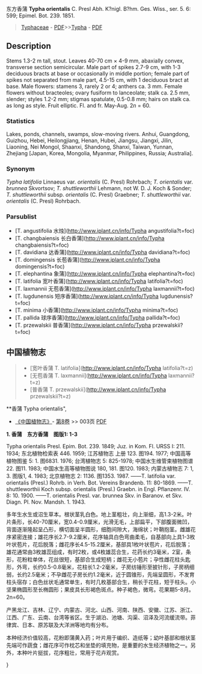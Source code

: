 东方香蒲 **Typha orientalis** C. Presl Abh. K?nigl. B?hm. Ges. Wiss., ser. 5. 6: 599; Epimel. Bot. 239. 1851.

> [Typhaceae](http://www.iplant.cn/info/Typhaceae?t=foc) - [PDF](http://www.iplant.cn/foc/pdf/Typhaceae.pdf)>>[Typha](http://www.iplant.cn/info/Typha?t=foc) - [PDF](http://www.iplant.cn/foc/pdf/Typha.pdf)

## Description

Stems 1.3-2 m tall, stout. Leaves 40-70 cm × 4-9 mm, abaxially convex, transverse section semicircular. Male part of spikes 2.7-9 cm, with 1-3 deciduous bracts at base or occasionally in middle portion; female part of spikes not separated from male part, 4.5-15 cm, with 1 deciduous bract at base. Male flowers: stamens 3, rarely 2 or 4; anthers ca. 3 mm. Female flowers without bracteoles; ovary fusiform to lanceolate; stalk ca. 2.5 mm, slender; styles 1.2-2 mm; stigmas spatulate, 0.5-0.8 mm; hairs on stalk ca. as long as style. Fruit elliptic. Fl. and fr. May-Aug. 2*n* = 60.

### Statistics
Lakes, ponds, channels, swamps, slow-moving rivers. Anhui, Guangdong, Guizhou, Hebei, Heilongjiang, Henan, Hubei, Jiangsu, Jiangxi, Jilin, Liaoning, Nei Mongol, Shaanxi, Shandong, Shanxi, Taiwan, Yunnan, Zhejiang [Japan, Korea, Mongolia, Myanmar, Philippines, Russia; Australia].

### Synonym
*Typha latifolia* Linnaeus var. *orientalis* (C. Presl) Rohrbach; *T. orientalis* var. *brunnea* Skvortsov; *T. shuttleworthii* Lehmann, not W. D. J. Koch & Sonder; *T. shuttleworthii* subsp. *orientalis* (C. Presl) Graebner; *T. shuttleworthii* var. *orientalis* (C. Presl) Rohrbach.



### Parsublist

* [T.  angustifolia  水烛](http://www.iplant.cn/info/Typha angustifolia?t=foc)
* [T.  changbaiensis  长白香蒲](http://www.iplant.cn/info/Typha changbaiensis?t=foc)
* [T.  davidiana  达香蒲](http://www.iplant.cn/info/Typha davidiana?t=foc)
* [T.  domingensis  长苞香蒲](http://www.iplant.cn/info/Typha domingensis?t=foc)
* [T.  elephantina  象蒲](http://www.iplant.cn/info/Typha elephantina?t=foc)
* [T.  latifolia  宽叶香蒲](http://www.iplant.cn/info/Typha latifolia?t=foc)
* [T.  laxmannii  无苞香蒲](http://www.iplant.cn/info/Typha laxmannii?t=foc)
* [T.  lugdunensis  短序香蒲](http://www.iplant.cn/info/Typha lugdunensis?t=foc)
* [T.  minima  小香蒲](http://www.iplant.cn/info/Typha minima?t=foc)
* [T.  pallida  球序香蒲](http://www.iplant.cn/info/Typha pallida?t=foc)
* [T.  przewalskii  普香蒲](http://www.iplant.cn/info/Typha przewalskii?t=foc)

## 中国植物志

> * [宽叶香蒲  T.  latifolia](http://www.iplant.cn/info/Typha latifolia?t=z)
> * [无苞香蒲  T.  laxmannii](http://www.iplant.cn/info/Typha laxmannii?t=z)
> * [普香蒲  T.  przewalskii](http://www.iplant.cn/info/Typha przewalskii?t=z)


**香蒲 Typha orientalis",



* [《中国植物志》](http://www.iplant.cn/frps)- [第8卷](http://www.iplant.cn/frps/vol/8) >> 003页 [PDF](http://www.iplant.cn/frps/pdf/8/003.pdf)


**1. 香蒲　东方香蒲　图版1: 1-3**

Typha orientalis Presl. Epim. Bot. 239. 1849; Juz. in Kom. Fl. URSS I: 211. 1934; 东北植物检索表 446. 1959; 江苏植物志 上册 123. 图194. 1977; 中国高等植物图鉴 5: 1. 图6831. 1976; 台湾植物志 5: 825-1978; 中国水生维管束植物图谱 22. 图11. 1983; 中国水生高等植物图说 180, 181. 图120. 1983; 内蒙古植物志 7: 1, 3. 图版1, 4. 1983; 北京植物志 2: 1136. 图1353. 1987. ——T. latifolia var. orientalis (Presl.) Rohrb. in Verh. Bot. Vereins Brandenb. 11: 80-1869. ——T. shuttleworthii Koch subsp. orientalis (Presl.) Graebn. in Engl. Pflanzenr. IV. 8: 10. 1900. ——T. orientalis Presl. var. brunnea Skv. in Baranov. et Skv. Diagn. Pl. Nov. Mandsh. 1. 1943.

多年生水生或沼生草本。根状茎乳白色。地上茎粗壮，向上渐细，高1.3-2米。叶片条形，长40-70厘米，宽0.4-0.9厘米，光滑无毛，上部扁平，下部腹面微凹，背面逐渐隆起呈凸形，横切面呈半圆形，细胞间隙大，海绵状；叶鞘抱茎。雌雄花序紧密连接；雄花序长2.7-9.2厘米，花序轴具白色弯曲柔毛，自基部向上具1-3枚叶状苞片，花后脱落；雌花序长4.5-15.2厘米，基部具1枚叶状苞片，花后脱落；雄花通常由3枚雄蕊组成，有时2枚，或4枚雄蕊合生，花药长约3毫米，2室，条形，花粉粒单体，花丝很短，基部合生成短柄；雌花无小苞片；孕性雌花柱头匙形，外弯，长约0.5-0.8毫米，花柱长1.2-2毫米，子房纺锤形至披针形，子房柄细弱，长约2.5毫米；不孕雌花子房长约1.2毫米，近于圆锥形，先端呈圆形，不发育柱头宿存；白色丝状毛通常单生，有时几枚基部合生，稍长于花柱，短于柱头。小坚果椭圆形至长椭圆形；果皮具长形褐色斑点。种子褐色，微弯。花果期5-8月。2n=60。

产黑龙江、吉林、辽宁、内蒙古、河北、山西、河南、陕西、安徽、江苏、浙江、江西、广东、云南、台湾等省区。生于湖泊、池塘、沟渠、沼泽及河流缓流带。菲律宾、日本、原苏联及大洋洲等地均有分布。

本种经济价值较高，花粉即蒲黄入药；叶片用于编织、造纸等；幼叶基部和根状茎先端可作蔬食；雌花序可作枕芯和坐垫的填充物，是重要的水生经济植物之一。另外，本种叶片挺拔，花序粗壮，常用于花卉观赏。



}